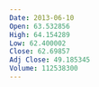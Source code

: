 ```yaml
---
Date: 2013-06-10
Open: 63.532856
High: 64.154289
Low: 62.400002
Close: 62.69857
Adj Close: 49.185345
Volume: 112538300
---
```

